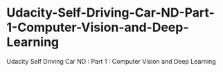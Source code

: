 # Udacity-Self-Driving-Car-ND-Part-1-Computer-Vision-and-Deep-Learning
Udacity Self Driving Car ND : Part 1 : Computer Vision and Deep Learning
